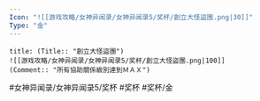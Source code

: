 ```yaml
---
Icon: "![[游戏攻略/女神异闻录/女神异闻录5/奖杯/創立大怪盜團.png|30]]"
Type: "金"
---
```

```ad-common-gold-trophy
title: (Title:: "創立大怪盜團")
![[游戏攻略/女神异闻录/女神异闻录5/奖杯/創立大怪盜團.png|100]]
(Comment:: "所有協助關係級別達到ＭＡＸ")
```

#女神异闻录/女神异闻录5/奖杯 #奖杯 #奖杯/金
